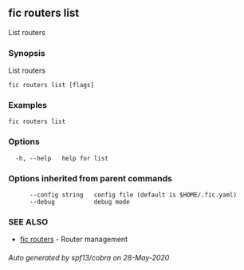 ## fic routers list

List routers

### Synopsis

List routers

```
fic routers list [flags]
```

### Examples

```
fic routers list
```

### Options

```
  -h, --help   help for list
```

### Options inherited from parent commands

```
      --config string   config file (default is $HOME/.fic.yaml)
      --debug           debug mode
```

### SEE ALSO

* [fic routers](fic_routers.md)	 - Router management

###### Auto generated by spf13/cobra on 28-May-2020
